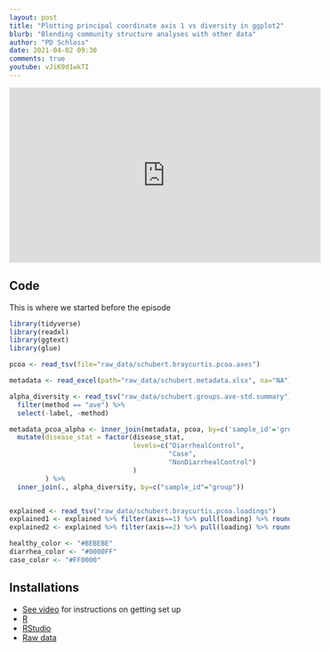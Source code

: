 ```yaml
---
layout: post
title: "Plotting principal coordinate axis 1 vs diversity in ggplot2"
blurb: "Blending community structure analyses with other data"
author: "PD Schloss"
date: 2021-04-02 09:30
comments: true
youtube: vJiK9d1wkTI
---
```


<iframe style="margin: 0 auto;display:block;" width="560" height="315" src="https://www.youtube.com/embed/{{ page.youtube }}" frameborder="0" allow="accelerometer; autoplay; encrypted-media; gyroscope; picture-in-picture" allowfullscreen></iframe>


## Code

This is where we started before the episode

```R
library(tidyverse)
library(readxl)
library(ggtext)
library(glue)

pcoa <- read_tsv(file="raw_data/schubert.braycurtis.pcoa.axes")

metadata <- read_excel(path="raw_data/schubert.metadata.xlsx", na="NA")

alpha_diversity <- read_tsv("raw_data/schubert.groups.ave-std.summary") %>%
  filter(method == "ave") %>%
  select(-label, -method)

metadata_pcoa_alpha <- inner_join(metadata, pcoa, by=c('sample_id'='group')) %>%
  mutate(disease_stat = factor(disease_stat,
                               levels=c("DiarrhealControl",
                                        "Case",
                                        "NonDiarrhealControl")
                               )
         ) %>%
  inner_join(., alpha_diversity, by=c("sample_id"="group"))


explained <- read_tsv("raw_data/schubert.braycurtis.pcoa.loadings")
explained1 <- explained %>% filter(axis==1) %>% pull(loading) %>% round(1)
explained2 <- explained %>% filter(axis==2) %>% pull(loading) %>% round(1)

healthy_color <- "#BEBEBE"
diarrhea_color <- "#0000FF"
case_color <- "#FF0000"
```

## Installations

* [See video](https://www.youtube.com/watch?v=D6CunpqF04E) for instructions on getting set up
* [R](https://r-project.org)
* [RStudio](https://rstudio.com)
* [Raw data](https://github.com/riffomonas/raw_data/releases/latest)
